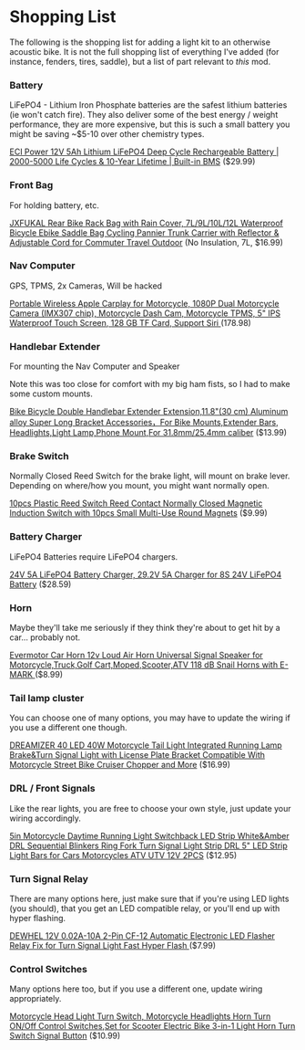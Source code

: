 # Shopping List

The following is the shopping list for adding a light kit to an otherwise 
acoustic bike. It is not the full shopping list of everything I've added 
(for instance, fenders, tires, saddle), but a list of part relevant to 
_this_ mod.

### Battery
LiFePO4 - Lithium Iron Phosphate batteries are the safest lithium batteries 
(ie won't catch fire). They also deliver some of the best energy / weight 
performance, they are more expensive, but this is such a small battery you 
might be saving ~$5-10 over other chemistry types. 

[ECI Power 12V 5Ah Lithium LiFePO4 Deep Cycle Rechargeable Battery | 
2000-5000 Life Cycles & 10-Year Lifetime | Built-in BMS](https://www.amazon.com/gp/product/B0973L9XMY/ref=ppx_yo_dt_b_search_asin_title?ie=UTF8&th=1)
($29.99)

### Front Bag 
For holding battery, etc. 

[JXFUKAL Rear Bike Rack Bag with Rain Cover, 7L/9L/10L/12L Waterproof Bicycle 
Ebike Saddle Bag Cycling Pannier Trunk Carrier with Reflector & Adjustable 
Cord for Commuter Travel Outdoor](https://www.amazon.com/dp/B097MBMM9W?ref=ppx_yo2ov_dt_b_product_details&th=1)
(No Insulation, 7L, $16.99)

### Nav Computer 
GPS, TPMS, 2x Cameras, Will be hacked

[Portable Wireless Apple Carplay for Motorcycle, 1080P Dual Motorcycle
Camera (IMX307 chip), Motorcycle Dash Cam, Motorcycle TPMS, 5" IPS Waterproof Touch Screen, 128 GB TF Card, Support Siri ](https://www.amazon.com/dp/B0CLGPGHW2?psc=1&ref=ppx_yo2ov_dt_b_product_details)
(178.98)

### Handlebar Extender
For mounting the Nav Computer and Speaker

Note this was too close for comfort with my big ham fists, so I had to make 
some custom mounts. 

[Bike Bicycle Double Handlebar Extender Extension,11.8"(30 cm) Aluminum 
alloy Super Long Bracket Accessories，For Bike Mounts,Extender Bars, Headlights,Light Lamp,Phone Mount,For 31.8mm/25.4mm caliber](https://www.amazon.com/dp/B092SKXXGT?psc=1&ref=ppx_yo2ov_dt_b_product_details)
($13.99)

### Brake Switch
Normally Closed Reed Switch for the brake light, will mount on brake lever. 
Depending on where/how you mount, you might want normally open. 

[10pcs Plastic Reed Switch Reed Contact Normally Closed Magnetic Induction 
Switch with 10pcs Small Multi-Use Round Magnets](https://www.amazon.com/dp/B088CQL44X?psc=1&ref=ppx_yo2ov_dt_b_product_details)
($9.99)

### Battery Charger
LiFePO4 Batteries require LiFePO4 chargers. 

[24V 5A LiFePO4 Battery Charger, 29.2V 5A Charger for 8S 24V LiFePO4 Battery](https://www.amazon.com/dp/B08MPX414R?psc=1&ref=ppx_yo2ov_dt_b_product_details)
($28.59)

### Horn
Maybe they'll take me seriously if they think they're about to get hit by a 
car... probably not.

[Evermotor Car Horn 12v Loud Air Horn Universal Signal Speaker for 
Motorcycle,Truck,Golf Cart,Moped,Scooter,ATV 118 dB Snail Horns with E-MARK ](https://www.amazon.com/dp/B07L9GZT5B?ref=ppx_yo2ov_dt_b_product_details&th=1)
($8.99)

### Tail lamp cluster
You can choose one of many options, you may have to update the wiring if you 
use a different one though. 

[DREAMIZER 40 LED 40W Motorcycle Tail Light Integrated Running Lamp 
Brake&Turn Signal Light with License Plate Bracket Compatible With Motorcycle Street Bike Cruiser Chopper and More](https://www.amazon.com/dp/B08NX56DNN?ref=ppx_yo2ov_dt_b_product_details&th=1)
($16.99)

### DRL / Front Signals
Like the rear lights, you are free to choose your own style, just update 
your wiring accordingly. 

[5in Motorcycle Daytime Running Light Switchback LED Strip White&Amber DRL 
Sequential Blinkers Ring Fork Turn Signal Light Strip DRL 5" LED Strip Light 
Bars for Cars Motorcycles ATV UTV 12V 2PCS](https://www.amazon.com/dp/B0C9W9PF5C?psc=1&ref=ppx_yo2ov_dt_b_product_details)
($12.95)

### Turn Signal Relay
There are many options here, just make sure that if you're using LED lights 
(you should), that you get an LED compatible relay, or you'll end up with 
hyper flashing.

[DEWHEL 12V 0.02A-10A 2-Pin CF-12 Automatic Electronic LED Flasher Relay Fix 
for Turn Signal Light Fast Hyper Flash ](https://www.amazon.com/dp/B07JFPXM21?psc=1&ref=ppx_yo2ov_dt_b_product_details)
($7.99)

### Control Switches
Many options here too, but if you use a different one, update wiring 
appropriately.

[Motorcycle Head Light Turn Switch, Motorcycle Headlights Horn Turn ON/Off 
Control Switches,Set for Scooter Electric Bike 3-in-1 Light Horn Turn Switch Signal Button](https://www.amazon.com/dp/B09TBGLY7N?psc=1&ref=ppx_yo2ov_dt_b_product_details)
($10.99)